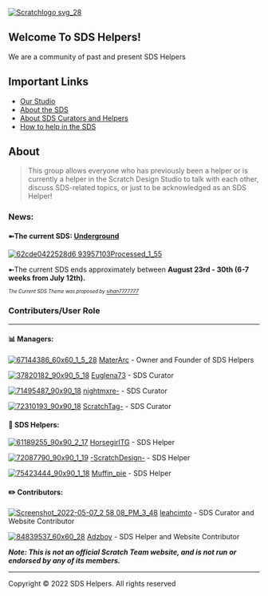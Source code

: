 <link rel="icon" href="PATH/TO/Screenshot 2022-05-07 4.33.45 PM (1).png" type="image/x-icon">

[![Scratchlogo svg_28](https://user-images.githubusercontent.com/105017592/167304570-fc95ce77-370a-4cb7-836d-cca53dbeca7d.png)](https://scratch.mit.edu/studios/31464146)




## Welcome To SDS Helpers! 

We are a community of past and present SDS Helpers

## Important Links
- [Our Studio](https://scratch.mit.edu/studios/31464146/)
- [About the SDS](https://en.scratch-wiki.info/wiki/Scratch_Design_Studio)
- [About SDS Curators and Helpers](https://en.scratch-wiki.info/wiki/Scratch_Design_Studio_Curator)
- [How to help in the SDS](https://scratch.mit.edu/projects/413689067/)
 
## About
> This group allows everyone who has previously been a helper or is currently a helper in the Scratch Design Studio to talk with each other, discuss SDS-related topics, or just to be acknowledged as an SDS Helper!

### News: 


#### ➼The current SDS: [Underground](https://scratch.mit.edu/studios/31865836)

[![62cde0422528d6 93957103Processed_1_55](https://user-images.githubusercontent.com/105017592/180339848-50bd865a-0e9f-4ffa-bef5-18e99a268793.png)](https://scratch.mit.edu/studios/31865836/)






➼The current SDS ends approximately between **August 23rd - 30th (6-7 weeks from July 12th).**

<sub><sub>*The Current SDS Theme was proposed by [sihan7777777](https://scratch.mit.edu/users/sihan7777777/)*</sub></sub>




### Contributers/User Role
-------------------------------------------------
#### 📊 Managers:
[![67144386_60x60_1_5_28](https://user-images.githubusercontent.com/105017592/180075895-3ea5677f-4739-4688-9671-2a48e17e59be.png)](https://scratch.mit.edu/users/MaterArc/)
[MaterArc](https://scratch.mit.edu/users/MaterArc/) - Owner and Founder of SDS Helpers


[![37820182_90x90_5_18](https://user-images.githubusercontent.com/105017592/180074841-970a2b6a-29ff-4498-ab60-3a98943f3079.jpeg)](https://scratch.mit.edu/users/Euglena73/)
[Euglena73](https://scratch.mit.edu/users/Euglena73/) - SDS Curator


[![71495487_90x90_18](https://user-images.githubusercontent.com/105017592/167267906-7b74e986-a716-45b8-9f77-534298f5c250.jpeg)](https://scratch.mit.edu/users/nightmxre-)
[nightmxre-](https://scratch.mit.edu/users/nightmxre-) - SDS Curator


[![72310193_90x90_18](https://user-images.githubusercontent.com/105017592/167268036-fe2ab9dc-2c9d-427e-9ae3-629d3c407334.png)](https://scratch.mit.edu/users/ScratchTag-/)
[ScratchTag-](https://scratch.mit.edu/users/ScratchTag-/)  - SDS Curator



#### 👥 SDS Helpers:
[![61189255_90x90_2_17](https://user-images.githubusercontent.com/105017592/180336559-c4794cd5-1a95-46aa-8378-e8a564dae3a2.png)](https://scratch.mit.edu/users/horsegirltg/)
[HorsegirlTG](https://scratch.mit.edu/users/HorseGirlTG/) - SDS Helper


[![72087790_90x90_1_19](https://user-images.githubusercontent.com/105017592/180336920-638341e4-9559-4635-b98b-cc5ed9f350a3.jpeg)](https://scratch.mit.edu/users/-ScratchDesign-/)
[-ScratchDesign-](https://scratch.mit.edu/users/-ScratchDesign-/) - SDS Helper


[![75423444_90x90_1_18](https://user-images.githubusercontent.com/105017592/180614734-2f6475a9-4344-456a-beba-e56965d953ba.png)](https://scratch.mit.edu/users/Muffin_pie/)
[Muffin_pie](https://scratch.mit.edu/users/Muffin_pie/) - SDS Helper



#### ✏️ Contributors:

[![Screenshot_2022-05-07_2 58 08_PM_3_48](https://user-images.githubusercontent.com/105017592/167268269-83ba2365-8beb-4c50-936a-947de93dde97.png)](https://scratch.mit.edu/users/leahcimto/)
[leahcimto](https://scratch.mit.edu/users/leahcimto/) - SDS Curator and Website Contributor


[![84839537_60x60_28](https://user-images.githubusercontent.com/105017592/180089695-1b66a93b-99eb-440e-ad78-b906bddcfa1a.png)](https://scratch.mit.edu/users/adzboy/)
[Adzboy](https://scratch.mit.edu/users/adzboy/) - SDS Helper and Website Contributor 


***Note: This is not an official Scratch Team website, and is not run or endorsed by any of its members.***

-------------------------------------------------
Copyright © 2022 SDS Helpers. All rights reserved
